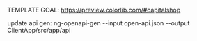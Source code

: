 TEMPLATE GOAL: https://preview.colorlib.com/#capitalshop

update api gen: ng-openapi-gen --input open-api.json --output ClientApp/src/app/api